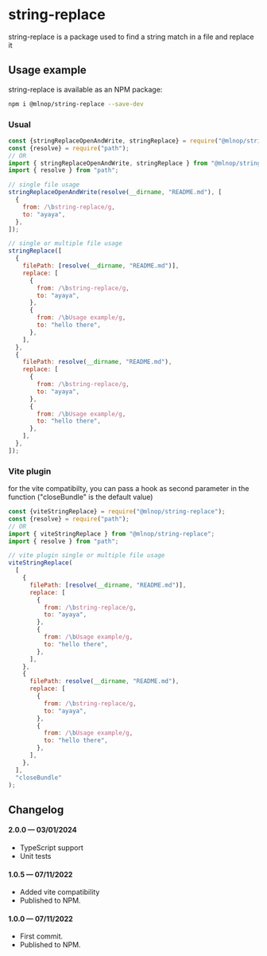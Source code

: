 # string-replace

string-replace is a package used to find a string match in a file and replace it

## Usage example

string-replace is available as an NPM package:

```bash
npm i @mlnop/string-replace --save-dev
```

### Usual

```js
const {stringReplaceOpenAndWrite, stringReplace} = require("@mlnop/string-replace");
const {resolve} = require("path");
// OR
import { stringReplaceOpenAndWrite, stringReplace } from "@mlnop/string-replace";
import { resolve } from "path";

// single file usage
stringReplaceOpenAndWrite(resolve(__dirname, "README.md"), [
  {
    from: /\bstring-replace/g,
    to: "ayaya",
  },
]);

// single or multiple file usage
stringReplace([
  {
    filePath: [resolve(__dirname, "README.md")],
    replace: [
      {
        from: /\bstring-replace/g,
        to: "ayaya",
      },
      {
        from: /\bUsage example/g,
        to: "hello there",
      },
    ],
  },
  {
    filePath: resolve(__dirname, "README.md"),
    replace: [
      {
        from: /\bstring-replace/g,
        to: "ayaya",
      },
      {
        from: /\bUsage example/g,
        to: "hello there",
      },
    ],
  },
]);
```

### Vite plugin

for the vite compatibilty, you can pass a hook as second parameter in the function ("closeBundle" is the default value)

```js
const {viteStringReplace} = require("@mlnop/string-replace");
const {resolve} = require("path");
// OR
import { viteStringReplace } from "@mlnop/string-replace";
import { resolve } from "path";

// vite plugin single or multiple file usage
viteStringReplace(
  [
    {
      filePath: [resolve(__dirname, "README.md")],
      replace: [
        {
          from: /\bstring-replace/g,
          to: "ayaya",
        },
        {
          from: /\bUsage example/g,
          to: "hello there",
        },
      ],
    },
    {
      filePath: resolve(__dirname, "README.md"),
      replace: [
        {
          from: /\bstring-replace/g,
          to: "ayaya",
        },
        {
          from: /\bUsage example/g,
          to: "hello there",
        },
      ],
    },
  ],
  "closeBundle"
);
```

## Changelog

#### 2.0.0 &mdash; 03/01/2024

- TypeScript support
- Unit tests

#### 1.0.5 &mdash; 07/11/2022

- Added vite compatibility
- Published to NPM.

#### 1.0.0 &mdash; 07/11/2022

- First commit.
- Published to NPM.
